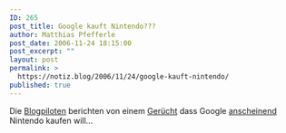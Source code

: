 ```yaml
---
ID: 265
post_title: Google kauft Nintendo???
author: Matthias Pfefferle
post_date: 2006-11-24 18:15:00
post_excerpt: ""
layout: post
permalink: >
  https://notiz.blog/2006/11/24/google-kauft-nintendo/
published: true
---
```

Die <a href="http://www.blogpiloten.de/2006/11/24/google-nintendo/">Blogpiloten</a> berichten von einem <a href="http://www.jmboard.com/gw/2006/11/24/gerucht-google-kauft-nintendo/">Gerücht</a> dass Google <a href="http://www.schreiblogade.de/index.php/2006/11/google-kauft-nintendo">anscheinend</a> Nintendo kaufen will...